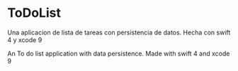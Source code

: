 # ToDoList

Una aplicacion de lista de tareas con persistencia de datos.
Hecha con swift 4 y xcode 9

An To do list application with data persistence.
Made with swift 4 and xcode 9

